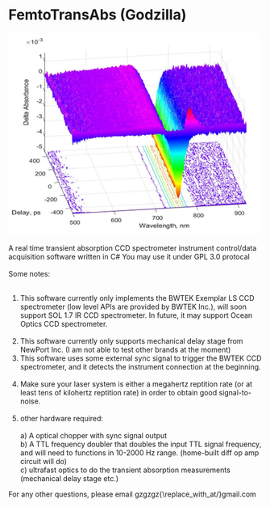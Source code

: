 # FemtoTransAbs (Godzilla)
<img align="middle" src="spec.jpg" alt="Smiley face" height="400" width="500"><br> </br>
A real time transient absorption CCD spectrometer instrument control/data acquisition software written in C#
You may use it under GPL 3.0 protocal
<br> </br>
Some notes:<br> </br>
1) This software currently only implements the BWTEK Exemplar LS CCD spectrometer (low level APIs are provided by BWTEK Inc.), will soon support SOL 1.7 IR CCD spectrometer. In future, it may support Ocean Optics CCD spectrometer. <br> </br>
2) This software currently only supports mechanical delay stage from NewPort Inc. (I am not able to test other brands at the moment)<br> 
3) This software uses some external sync signal to trigger the BWTEK CCD spectrometer, and it detects the instrument connection at the beginning.<br> </br>
4) Make sure your laser system is either a megahertz reptition rate (or at least tens of kilohertz reptition rate) in order to obtain good signal-to-noise.<br> </br>
5) other hardware required: <br>  
   a) A optical chopper with sync signal output<br>
   b) A TTL frequency doubler that doubles the input TTL signal frequency, and will need to functions in 10-2000 Hz range. (home-built diff op amp circuit will do)<br>
   c) ultrafast optics to do the transient absorption measurements (mechanical delay stage etc.)<br>

For any other questions, please email gzgzgz{\replace_with_at/}gmail.com
